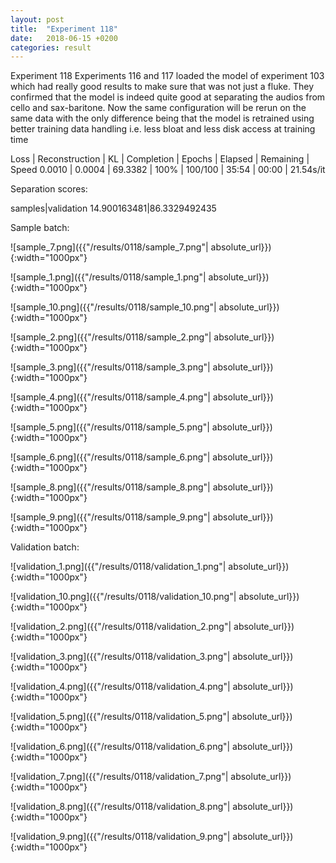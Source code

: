 ```yaml
---
layout: post
title:  "Experiment 118"
date:   2018-06-15 +0200
categories: result
---
```

Experiment 118
Experiments 116 and 117 loaded the model of experiment 103 which had really good results to make sure that was not just a fluke. They confirmed that the model is indeed quite good at separating the audios from cello and sax-baritone. Now the same configuration will be rerun on the same data with the only difference being that the model is retrained using better training data handling i.e. less bloat and less disk access at training time

Loss | Reconstruction | KL | Completion | Epochs | Elapsed | Remaining | Speed
0.0010 | 0.0004 | 69.3382 | 100% | 100/100 | 35:54 | 00:00 | 21.54s/it

Separation scores:

samples|validation
14.900163481|86.3329492435

Sample batch:

![sample_7.png]({{"/results/0118/sample_7.png"| absolute_url}}){:width="1000px"}

![sample_1.png]({{"/results/0118/sample_1.png"| absolute_url}}){:width="1000px"}

![sample_10.png]({{"/results/0118/sample_10.png"| absolute_url}}){:width="1000px"}

![sample_2.png]({{"/results/0118/sample_2.png"| absolute_url}}){:width="1000px"}

![sample_3.png]({{"/results/0118/sample_3.png"| absolute_url}}){:width="1000px"}

![sample_4.png]({{"/results/0118/sample_4.png"| absolute_url}}){:width="1000px"}

![sample_5.png]({{"/results/0118/sample_5.png"| absolute_url}}){:width="1000px"}

![sample_6.png]({{"/results/0118/sample_6.png"| absolute_url}}){:width="1000px"}

![sample_8.png]({{"/results/0118/sample_8.png"| absolute_url}}){:width="1000px"}

![sample_9.png]({{"/results/0118/sample_9.png"| absolute_url}}){:width="1000px"}

Validation batch:

![validation_1.png]({{"/results/0118/validation_1.png"| absolute_url}}){:width="1000px"}

![validation_10.png]({{"/results/0118/validation_10.png"| absolute_url}}){:width="1000px"}

![validation_2.png]({{"/results/0118/validation_2.png"| absolute_url}}){:width="1000px"}

![validation_3.png]({{"/results/0118/validation_3.png"| absolute_url}}){:width="1000px"}

![validation_4.png]({{"/results/0118/validation_4.png"| absolute_url}}){:width="1000px"}

![validation_5.png]({{"/results/0118/validation_5.png"| absolute_url}}){:width="1000px"}

![validation_6.png]({{"/results/0118/validation_6.png"| absolute_url}}){:width="1000px"}

![validation_7.png]({{"/results/0118/validation_7.png"| absolute_url}}){:width="1000px"}

![validation_8.png]({{"/results/0118/validation_8.png"| absolute_url}}){:width="1000px"}

![validation_9.png]({{"/results/0118/validation_9.png"| absolute_url}}){:width="1000px"}
